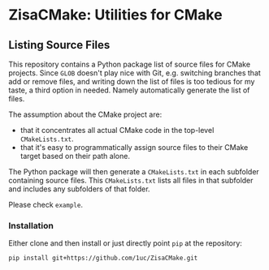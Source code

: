 # ZisaCMake: Utilities for CMake

## Listing Source Files
This repository contains a Python package list of source files for CMake
projects. Since `GLOB` doesn't play nice with Git, e.g. switching branches that
add or remove files, and writing down the list of files is too tedious for my
taste, a third option in needed. Namely automatically generate the list of
files.

The assumption about the CMake project are:

 * that it concentrates all actual CMake code in the top-level `CMakeLists.txt`.
 * that it's easy to programmatically assign source files to their CMake target
   based on their path alone.

The Python package will then generate a `CMakeLists.txt` in each subfolder
containing source files. This `CMakeLists.txt` lists all files in that
subfolder and includes any subfolders of that folder.

Please check `example`.

### Installation
Either clone and then install or just directly point `pip` at the repository:

    pip install git+https://github.com/1uc/ZisaCMake.git
